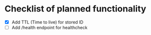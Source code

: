 # Checklist of planned functionality

- [x] Add TTL (Time to live) for stored ID
- [ ] Add /health endpoint for healthcheck
